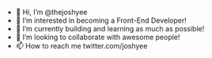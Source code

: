 - 👋 Hi, I’m @thejoshyee
- 👀 I’m interested in becoming a Front-End Developer!
- 🌱 I’m currently building and learning as much as possible!
- 💞️ I’m looking to collaborate with awesome people!
- 📫 How to reach me twitter.com/joshyee

<!---
thejoshyee/thejoshyee is a ✨ special ✨ repository because its `README.md` (this file) appears on your GitHub profile.
You can click the Preview link to take a look at your changes.
--->
